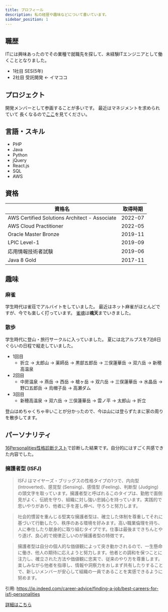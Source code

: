 ```yaml
---
title: プロフィール
description: 私の経歴や趣味などについて書いています。
sidebar_position: 1
---
```


## 職歴

ITには興味あったのでその業種で就職先を探して、未経験ITエンジニアとして働くこととなりました。

- 1社目 SES(5年)
- 2社目 受託開発 ← イマココ

## プロジェクト

開発メンバーとして参画することが多いです。
最近はマネジメントを求められていて
長くなるので[ここ](career)を見てください。

## 言語・スキル

- PHP
- Java
- Python
- jQuery
- React.js
- SQL
- AWS

## 資格

| 資格名                                        | 取得時期 |
| --------------------------------------------- | -------- |
| AWS Certified Solutions Architect - Associate | 2022-07  |
| AWS Cloud Practitioner                        | 2022-05  |
| Oracle Master Bronze                          | 2019-11  |
| LPIC Level-1                                  | 2019-09  |
| 応用情報技術者試験                            | 2019-06  |
| Java 8 Gold                                   | 2017-11  |

## 趣味

### 麻雀

学生時代は雀荘でアルバイトをしていました。
最近はネット麻雀がほとんどですが、今でも楽しく打っています。
[雀魂](https://mahjongsoul.com)は**魂天**までいきました。

### 散歩

学生時代に登山・旅行サークルに入っていました。
夏には北アルプスを7泊8日ぐらいの日程で縦走していました。

- 1回目
  - 折立 -> 太郎山 -> 薬師岳 -> 黒部五郎岳 -> 三俣蓮華岳 -> 双六岳 -> 新穂高温泉
- 2回目
  - 中房温泉 -> 燕岳 -> 西岳 -> 槍ヶ岳 -> 双六岳 -> 三俣蓮華岳 -> 水晶岳 -> 野口五郎岳 -> 烏帽子岳 -> 高瀬ダム
- 3回目
  - 新穂高温泉 -> 双六岳 -> 三俣蓮華岳 -> 雲ノ平 -> 太郎山 -> 折立

登山はめちゃくちゃ辛いことが分かったので、今は山には登らずたまに家の周りを散歩してます。

## パーソナリティ

[16Personalities性格診断テスト](https://www.16personalities.com/ja)で診断した結果です。自分的にはすごく共感できた内容でした。

### 擁護者型 (ISFJ)

> ISFJ はマイヤーズ・ブリッグスの性格タイプの1つで、内向型 (Introverted)、感覚型 (Sensing)、感情型 (Feeling)、判断型 (Judging) の頭文字を取っています。擁護者型と呼ばれるこのタイプは、勤勉で面倒見がよく、伝統を守り、組織に対し強い忠誠心を持っています。実践的で思いやりがあり、他者に手を差し伸べ、守ろうと努力します。

> 社会的慣習を重んじる堅実な擁護者型は、確立した体制を尊重してそれに基づいて行動したり、秩序のある環境を好みます。高い職業倫理を持ち、人に奉仕したり献身的に取り組むタイプです。仕事は最後まできちんとやり遂げ、良心的で規律正しいのが擁護者型の特徴です。

> 擁護者型は自分の個人的な価値観によって突き動かされるので、一生懸命に働き、他人の期待に応えようと努力します。他者との調和を保つことに注力し、確立された方法や価値観に忠実で、従来のやり方を尊重します。楽しみながら他者を指導し、情報や洞察力をおしまず共有したりすることで、新しいメンバーが安心して組織の一員であることを実感できるように努めます。

引用: https://jp.indeed.com/career-advice/finding-a-job/best-careers-for-isfj-personalities

[詳細はこちら](https://i.gyazo.com/c4a7bf8656d1b6318c8043694406b3c0.png)
